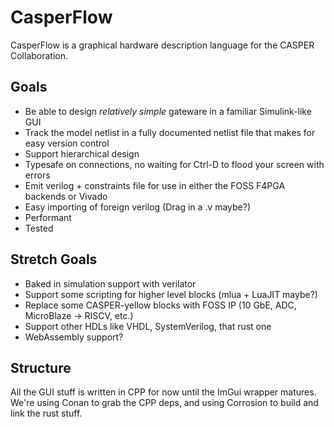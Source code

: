 # CasperFlow

CasperFlow is a graphical hardware description language for the CASPER Collaboration.

## Goals
- Be able to design *relatively simple* gateware in a familiar Simulink-like GUI
- Track the model netlist in a fully documented netlist file that makes for easy version control
- Support hierarchical design
- Typesafe on connections, no waiting for Ctrl-D to flood your screen with errors
- Emit verilog + constraints file for use in either the FOSS F4PGA backends or Vivado
- Easy importing of foreign verilog (Drag in a .v maybe?)
- Performant
- Tested

## Stretch Goals
- Baked in simulation support with verilator
- Support some scripting for higher level blocks (mlua + LuaJIT maybe?)
- Replace some CASPER-yellow blocks with FOSS IP (10 GbE, ADC, MicroBlaze -> RISCV, etc.)
- Support other HDLs like VHDL, SystemVerilog, that rust one
- WebAssembly support?

## Structure

All the GUI stuff is written in CPP for now until the ImGui wrapper matures.
We're using Conan to grab the CPP deps, and using Corrosion to build and link the rust stuff.